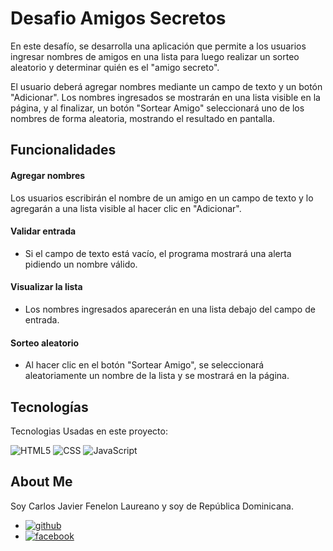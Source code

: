

# Desafio Amigos Secretos
En este desafío, se desarrolla una aplicación que permite a los usuarios ingresar nombres de amigos en una lista para luego realizar un sorteo aleatorio y determinar quién es el "amigo secreto".

El usuario deberá agregar nombres mediante un campo de texto y un botón "Adicionar". Los nombres ingresados se mostrarán en una lista visible en la página, y al finalizar, un botón "Sortear Amigo" seleccionará uno de los nombres de forma aleatoria, mostrando el resultado en pantalla.

## Funcionalidades

#### Agregar nombres
Los usuarios escribirán el nombre de un amigo en un campo de texto y lo agregarán a una lista visible al hacer clic en "Adicionar".

#### Validar entrada
- Si el campo de texto está vacío, el programa mostrará una alerta pidiendo un nombre válido.

#### Visualizar la lista 
- Los nombres ingresados aparecerán en una lista debajo del campo de entrada.

#### Sorteo aleatorio
- Al hacer clic en el botón "Sortear Amigo", se seleccionará aleatoriamente un nombre de la lista y se mostrará en la página.

## Tecnologías

Tecnologias Usadas en este proyecto:

![HTML5](https://img.shields.io/badge/-HTML5-333333?style=flat&logo=HTML5)
![CSS](https://img.shields.io/badge/-CSS-333333?style=flat&logo=CSS3&logoColor=1572B6)
![JavaScript](https://img.shields.io/badge/-JavaScript-333333?style=flat&logo=javascript)

## About Me

Soy Carlos Javier Fenelon Laureano y soy de República Dominicana.

- [![github](https://img.shields.io/badge/github-1DA1F2?style=for-the-badge&logo=github&logoColor=white)](https://www.github.com/carlos430/) 
- [![facebook](https://img.shields.io/badge/facebook-1DA1F2?style=for-the-badge&logo=facebook&logoColor=white)](https://www.facebook.com/carlosjavier430/)



